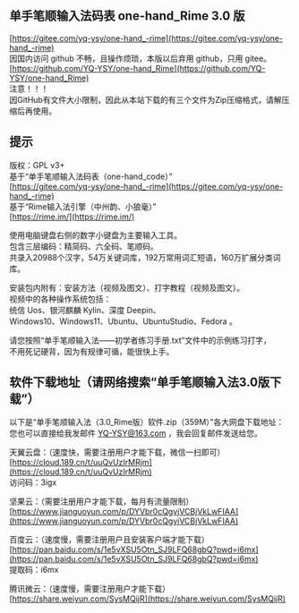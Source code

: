 单手笔顺输入法码表 one-hand_Rime 3.0 版
------
[https://gitee.com/yq-ysy/one-hand_-rime](https://gitee.com/yq-ysy/one-hand_-rime)<br>
因国内访问 github 不畅，且操作烦琐，本版以后弃用 github，只用 gitee。<br>
[https://github.com/YQ-YSY/one-hand_Rime](https://github.com/YQ-YSY/one-hand_Rime)<br>
注意！！！<br>
因GitHub有文件大小限制，因此从本站下载的有三个文件为Zip压缩格式，请解压缩后再使用。<br>

提示
------
版权：GPL v3+ <br>
基于“单手笔顺输入法码表（one-hand_code）” <br>
[https://gitee.com/yq-ysy/one-hand_-rime](https://gitee.com/yq-ysy/one-hand_-rime) <br>
基于“Rime输入法引擎（中州韵、小狼毫）” <br>
[https://rime.im/](https://rime.im/) <br>

使用电脑键盘右侧的数字小键盘为主要输入工具。<br>
包含三层编码：精简码、六全码、笔顺码。<br>
共录入20988个汉字，54万关键词库，192万常用词汇短语，160万扩展分类词库。<br>

安装包内附有：安装方法（视频及图文）、打字教程（视频及图文）。<br>
视频中的各种操作系统包括：<br>
统信 Uos、银河麒麟 Kylin、深度 Deepin、<br>
Windows10、Windows11、Ubuntu、UbuntuStudio、Fedora 。<br>

请您按照“单手笔顺输入法——初学者练习手册.txt”文件中的示例练习打字，<br>
不用死记硬背，因为有规律可循，能很快上手。<br>

软件下载地址（请网络搜索“单手笔顺输入法3.0版下载”）
------
以下是“单手笔顺输入法（3.0_Rime版）软件.zip（359M）”各大网盘下载地址：<br>
您也可以直接给我发邮件 YQ-YSY@163.com ，我会回复邮件发送给您。<br>

天翼云盘：（速度快，需要注册用户才能下载，微信一扫即可）<br>
[https://cloud.189.cn/t/uuQvUzIrMRjm](https://cloud.189.cn/t/uuQvUzIrMRjm)<br>
访问码：3igx<br>

坚果云：（需要注册用户才能下载，每月有流量限制）<br>
[https://www.jianguoyun.com/p/DYVbr0cQgvjVCBjVkLwFIAA](https://www.jianguoyun.com/p/DYVbr0cQgvjVCBjVkLwFIAA)<br>

百度云：（速度慢，需要注册用户且安装客户端才能下载）<br>
[https://pan.baidu.com/s/1e5vXSU5Otn_SJ9LFQ68gbQ?pwd=i6mx](https://pan.baidu.com/s/1e5vXSU5Otn_SJ9LFQ68gbQ?pwd=i6mx)<br>
提取码：i6mx<br>

腾讯微云：（速度慢，需要注册用户才能下载）<br>
[https://share.weiyun.com/SysMQijR](https://share.weiyun.com/SysMQijR)<br>
